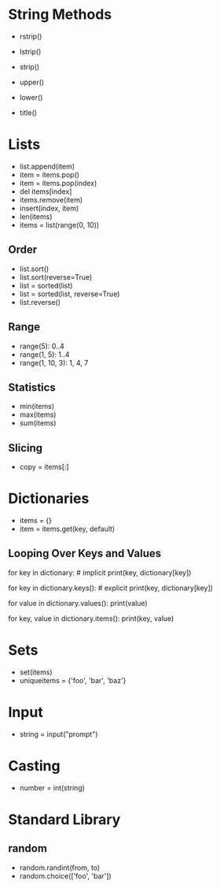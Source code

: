 # String Methods

- rstrip()
- lstrip()
- strip()

- upper()
- lower()
- title()

# Lists

- list.append(item)
- item = items.pop()
- item = items.pop(index)
- del items[index]
- items.remove(item)
- insert(index, item)
- len(items)
- items = list(range(0, 10))

## Order

- list.sort()
- list.sort(reverse=True)
- list = sorted(list)
- list = sorted(list, reverse=True)
- list.reverse()

## Range

- range(5): 0..4
- range(1, 5): 1..4
- range(1, 10, 3): 1, 4, 7

## Statistics

- min(items)
- max(items)
- sum(items)

## Slicing

- copy = items[:]

# Dictionaries

- items = {}
- item = items.get(key, default)

## Looping Over Keys and Values

for key in dictionary: # implicit
    print(key, dictionary[key])
    
for key in dictionary.keys(): # explicit
    print(key, dictionary[key])

for value in dictionary.values():
    print(value)

for key, value in dictionary.items():
    print(key, value)

# Sets

- set(items)
- uniqueitems = {'foo', 'bar', 'baz'}

# Input

- string = input("prompt")

# Casting

- number = int(string)

# Standard Library

## random

- random.randint(from, to)
- random.choice(['foo', 'bar'])
